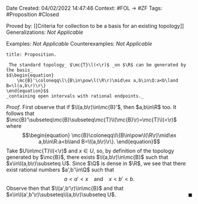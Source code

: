 <br />
<br />

Date Created: 04/02/2022 14:47:46
Context: #FOL $\to$ #ZF
Tags: #Proposition #Closed 

Proved by: [[Criteria for collection to be a basis for an existing topology]]
Generalizations: _Not Applicable_

Examples: _Not Applicable_
Counterexamples: _Not Applicable_

``` ad-Proposition
title: Proposition.

_The standard topology_ $\mc{T}\l(<\r)$ _on $\R$ can be generated by the basis_
$$\begin{equation}
    \mc{B}'\coloneqq\l\{B\in\pow\l(\R\r)\mid\ex a,b\in\Q:a<b\land B=\l(a,b\r)\r\}
\end{equation}$$
_containing open intervals with rational endpoints._

```

_Proof_. First observe that if $\l(a,b\r)\in\mc{B}'$, then $a,b\in\R$ too. It follows that $\mc{B}'\subseteq\mc{B}\subseteq\mc{T}\l(\mc{B}\r)=\mc{T}\l(<\r)$ where
$$\begin{equation}
    \mc{B}\coloneqq\l\{B\in\pow\l(\R\r)\mid\ex a,b\in\R:a<b\land B=\l(a,b\r)\r\}.
\end{equation}$$
Take $U\in\mc{T}\l(<\r)$ and $x\in U$, so, by definition of the topology generated by $\mc{B}$, there exists $\l(a,b\r)\in\mc{B}$ such that $x\in\l(a,b\r)\subseteq U$. Since $\Q$ is dense in $\R$, we see that there exist rational numbers $a',b'\in\Q$ such that
$$\begin{equation}
    a<a'<x\ \ \ \ \textrm{and}\ \ \ \ x<b'<b.
\end{equation}$$
Observe then that $\l(a',b'\r)\in\mc{B}$ and that $x\in\l(a',b'\r)\subseteq\l(a,b\r)\subseteq U$.<span style="float:right;">$\blacksquare$</span>
